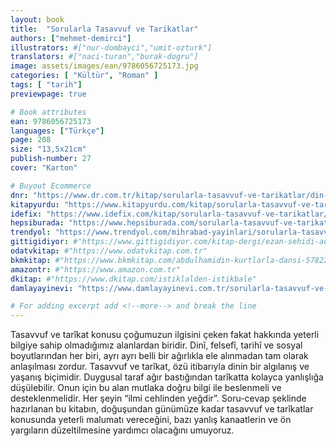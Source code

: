 ```yaml
---
layout: book
title:  "Sorularla Tasavvuf ve Tarikatlar"
authors: ["mehmet-demirci"]
illustrators: #["nur-dombayci","umit-ozturk"]
translators: #["naci-turan","burak-dogru"]
image: assets/images/ean/9786056725173.jpg
categories: [ "Kültür", "Roman" ]
tags: [ "tarih"]
previewpage: true

# Book attributes
ean: 9786056725173
languages: ["Türkçe"]
page: 208
size: "13,5x21cm"
publish-number: 27
cover: "Karton"

# Buyout Ecommerce
dnr: "https://www.dr.com.tr/kitap/sorularla-tasavvuf-ve-tarikatlar/din-mitoloji/tasavvuf/urunno=0001701902001"
kitapyurdu: "https://www.kitapyurdu.com/kitap/sorularla-tasavvuf-ve-tarikatler/425306.html&filter_name=Sorularla+Tasavvuf"
idefix: "https://www.idefix.com/kitap/sorularla-tasavvuf-ve-tarikatlar/din-mitoloji/tasavvuf/urunno=0001701902001"
hepsiburada: "https://www.hepsiburada.com/sorularla-tasavvuf-ve-tarikatlar-p-HBV0000060VEN"
trendyol: "https://www.trendyol.com/mihrabad-yayinlari/sorularla-tasavvuf-ve-tarikatlar-p-3415726"
gittigidiyor: #"https://www.gittigidiyor.com/kitap-dergi/ezan-sehidi-adnan-menderes_pdp_732728793"
odatvkitap: #"https://www.odatvkitap.com.tr"
bkmkitap: #"https://www.bkmkitap.com/abdulhamidin-kurtlarla-dansi-578226"
amazontr: #"https://www.amazon.com.tr"
dkitap: #"https://www.dkitap.com/istiklalden-istikbale"
damlayayinevi: "https://www.damlayayinevi.com.tr/sorularla-tasavvuf-ve-tarikatlar"

# For adding excerpt add <!--more--> and break the line
---
```

Tasavvuf ve tarîkat konusu çoğumuzun ilgisini çeken fakat hakkında yeterli bilgiye sahip olmadığımız alanlardan biridir. Dinî, felsefî, tarihî ve sosyal boyutlarından her biri, ayrı ayrı belli bir ağırlıkla ele alınmadan tam olarak anlaşılması zordur.
Tasavvuf ve tarîkat, özü itibarıyla dinin bir algılanış ve yaşanış biçimidir. Duygusal taraf ağır bastığından tarîkatta kolayca yanlışlığa düşülebilir. Onun için bu alan mutlaka doğru bilgi ile beslenmeli ve desteklenmelidir. Her şeyin “ilmi cehlinden yeğdir”.
Soru-cevap şeklinde hazırlanan bu kitabın, doğuşundan günümüze kadar tasavvuf ve tarîkatlar konusunda yeterli malumatı vereceğini, bazı yanlış kanaatlerin ve ön yargıların düzeltilmesine yardımcı olacağını umuyoruz.
<!--more--> 